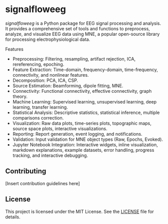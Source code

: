 # signalfloweeg

*signalfloweeg* is a Python package for EEG signal processing and analysis. It provides a comprehensive set of tools and functions to preprocess, analyze, and visualize EEG data using MNE, a popular open-source library for processing electrophysiological data.

Features
* Preprocessing: Filtering, resampling, artifact rejection, ICA, rereferencing, epoching.
* Feature Extraction: Time-domain, frequency-domain, time-frequency, connectivity, and nonlinear features.
* Decomposition: PCA, ICA, CSP.
* Source Estimation: Beamforming, dipole fitting, MNE.
* Connectivity: Functional connectivity, effective connectivity, graph theory.
* Machine Learning: Supervised learning, unsupervised learning, deep learning, transfer learning.
* Statistical Analysis: Descriptive statistics, statistical inference, multiple comparisons correction.
* Visualization: Raw data plots, time-series plots, topographic maps, source space plots, interactive visualizations.
* Reporting: Report generation, event logging, and notifications.
* Validation: Input validation for MNE object types (Raw, Epochs, Evoked).
* Jupyter Notebook Integration: Interactive widgets, inline visualization, markdown explanations, example datasets, error handling, progress tracking, and interactive debugging.


## Contributing

[Insert contribution guidelines here]

## License

This project is licensed under the MIT License. See the [LICENSE](LICENSE) file for details.

